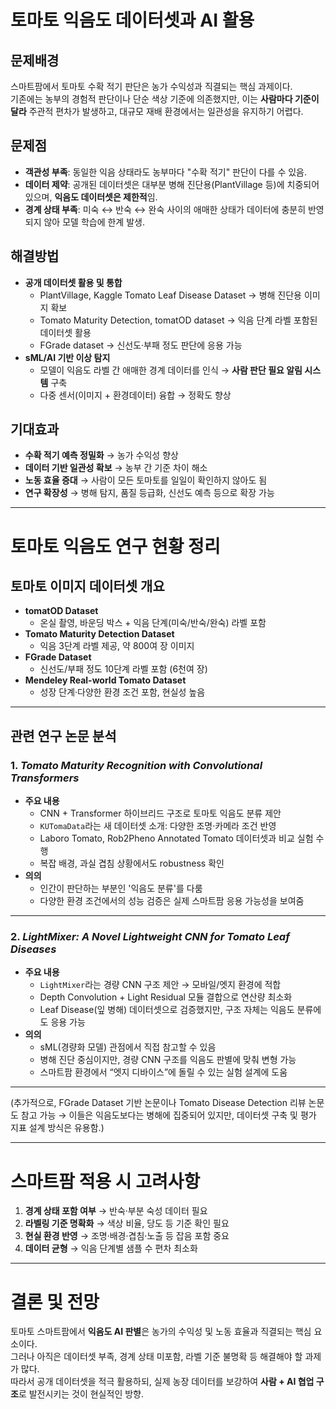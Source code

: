 # 토마토 익음도 데이터셋과 AI 활용 

## 문제배경 
스마트팜에서 토마토 수확 적기 판단은 농가 수익성과 직결되는 핵심 과제이다.  
기존에는 농부의 경험적 판단이나 단순 색상 기준에 의존했지만, 이는 **사람마다 기준이 달라** 주관적 편차가 발생하고, 대규모 재배 환경에서는 일관성을 유지하기 어렵다.  

## 문제점 
- **객관성 부족**: 동일한 익음 상태라도 농부마다 "수확 적기" 판단이 다를 수 있음.  
- **데이터 제약**: 공개된 데이터셋은 대부분 병해 진단용(PlantVillage 등)에 치중되어 있으며, **익음도 데이터셋은 제한적**임.  
- **경계 상태 부족**: 미숙 ↔ 반숙 ↔ 완숙 사이의 애매한 상태가 데이터에 충분히 반영되지 않아 모델 학습에 한계 발생.  

## 해결방법 
- **공개 데이터셋 활용 및 통합**  
  - PlantVillage, Kaggle Tomato Leaf Disease Dataset → 병해 진단용 이미지 확보  
  - Tomato Maturity Detection, tomatOD dataset → 익음 단계 라벨 포함된 데이터셋 활용  
  - FGrade dataset → 신선도·부패 정도 판단에 응용 가능  
- **sML/AI 기반 이상 탐지**  
  - 모델이 익음도 라벨 간 애매한 경계 데이터를 인식 → **사람 판단 필요 알림 시스템** 구축  
  - 다중 센서(이미지 + 환경데이터) 융합 → 정확도 향상  

## 기대효과 
- **수확 적기 예측 정밀화** → 농가 수익성 향상  
- **데이터 기반 일관성 확보** → 농부 간 기준 차이 해소  
- **노동 효율 증대** → 사람이 모든 토마토를 일일이 확인하지 않아도 됨  
- **연구 확장성** → 병해 탐지, 품질 등급화, 신선도 예측 등으로 확장 가능  

---

# 토마토 익음도 연구 현황 정리 

## 토마토 이미지 데이터셋 개요
- **tomatOD Dataset**  
  - 온실 촬영, 바운딩 박스 + 익음 단계(미숙/반숙/완숙) 라벨 포함  
- **Tomato Maturity Detection Dataset**  
  - 익음 3단계 라벨 제공, 약 800여 장 이미지  
- **FGrade Dataset**  
  - 신선도/부패 정도 10단계 라벨 포함 (6천여 장)  
- **Mendeley Real-world Tomato Dataset**  
  - 성장 단계·다양한 환경 조건 포함, 현실성 높음  

---

## 관련 연구 논문 분석 

### 1. *Tomato Maturity Recognition with Convolutional Transformers*  
- **주요 내용**  
  - CNN + Transformer 하이브리드 구조로 토마토 익음도 분류 제안  
  - `KUTomaData`라는 새 데이터셋 소개: 다양한 조명·카메라 조건 반영  
  - Laboro Tomato, Rob2Pheno Annotated Tomato 데이터셋과 비교 실험 수행  
  - 복잡 배경, 과실 겹침 상황에서도 robustness 확인  
- **의의**  
  - 인간이 판단하는 부분인 '익음도 분류'를 다룸
  - 다양한 환경 조건에서의 성능 검증은 실제 스마트팜 응용 가능성을 보여줌  
   

---

### 2. *LightMixer: A Novel Lightweight CNN for Tomato Leaf Diseases*  
- **주요 내용**  
  - `LightMixer`라는 경량 CNN 구조 제안 → 모바일/엣지 환경에 적합  
  - Depth Convolution + Light Residual 모듈 결합으로 연산량 최소화  
  - Leaf Disease(잎 병해) 데이터셋으로 검증했지만, 구조 자체는 익음도 분류에도 응용 가능  
- **의의**  
  - sML(경량화 모델) 관점에서 직접 참고할 수 있음  
  - 병해 진단 중심이지만, 경량 CNN 구조를 익음도 판별에 맞춰 변형 가능  
  - 스마트팜 환경에서 “엣지 디바이스”에 돌릴 수 있는 실험 설계에 도움  

---

(추가적으로, FGrade Dataset 기반 논문이나 Tomato Disease Detection 리뷰 논문도 참고 가능 → 이들은 익음도보다는 병해에 집중되어 있지만, 데이터셋 구축 및 평가 지표 설계 방식은 유용함.)

---

# 스마트팜 적용 시 고려사항 
1. **경계 상태 포함 여부** → 반숙·부분 숙성 데이터 필요  
2. **라벨링 기준 명확화** → 색상 비율, 당도 등 기준 확인 필요  
3. **현실 환경 반영** → 조명·배경·겹침·노출 등 잡음 포함 중요  
4. **데이터 균형** → 익음 단계별 샘플 수 편차 최소화  

---

# 결론 및 전망 
토마토 스마트팜에서 **익음도 AI 판별**은 농가의 수익성 및 노동 효율과 직결되는 핵심 요소이다.  
그러나 아직은 데이터셋 부족, 경계 상태 미포함, 라벨 기준 불명확 등 해결해야 할 과제가 많다.  
따라서 공개 데이터셋을 적극 활용하되, 실제 농장 데이터를 보강하여 **사람 + AI 협업 구조**로 발전시키는 것이 현실적인 방향.  


